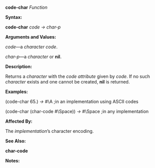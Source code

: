**code-char** *Function* 



**Syntax:** 



**code-char** *code → char-p* 



**Arguments and Values:** 



*code*—a *character code*. 



*char-p*—a *character* or **nil**. 







 



 



**Description:** 



Returns a *character* with the *code attribute* given by *code*. If no such *character* exists and one cannot be created, **nil** is returned. 



**Examples:** 



(code-char 65.) *→* #\A ;in an implementation using ASCII codes 



(code-char (char-code #\Space)) *→* #\Space ;in any implementation 



**Affected By:** 



The *implementation*’s character encoding. 



**See Also:** 



**char-code** 



**Notes:** 




